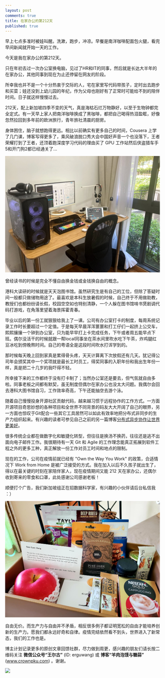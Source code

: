 ```yaml
---
layout: post
comments: true
title: 在家办公的第212天
published: true
---
```


早上七点多准时被娃叫醒。洗漱，跑步，冲凉。早餐是南洋咖啡配面包火腿，看完早间新闻就开始一天的工作。

今天是我在家办公的第212天。

只在年初去过一次办公室换电脑，见过了HR和IT的同事，然后就是长达大半年的在家办公，其他同事到现在为止还停留在网友的阶段。

所幸我也并不是一个十分热衷于交际的人，宅在家里写代码带孩子，定时出去跑步和买菜；娃还没到上幼儿园的年纪，作为父母也刚好有了正常时可能给不到的陪伴时间。日子就这样慢慢过去。

212天，配上新加坡四季不变的天气，真是海枯石烂万物静好，以至于生物钟都完全定式。有一天早上家人把南洋咖啡换成了黑咖啡，都把自己喝得热泪盈眶，好像忽然拉回到多年前的欧洲旅行，青年旅社清晨的厨房。

身体困住，脑子就想跑得更远。相比以前确实有更多自己的时间，Cousera 上学了几门课，博客写得更多了，乘风破浪脱口秀大会中国好声音一个也没落下，王者荣耀打到了王者，还顶着跑深度学习代码的理由买了 GPU 工作站然后侠盗猎车手5和开门狗2都已经通关了...

![](/images/202008/4.jpg)

曾经读书的时候是完全不懂自由换金钱或金钱换自由的概念。

港科大读研的时候就是天天泡图书馆。虽然研究生是有自己的工位，但除了答疑时间一般都只做储物用途了。最喜欢是本科生放暑假的时候，自己终于不用做助教，教授们也都纷纷请长假，校园空空如也特别清静，一个人躲在图书馆啃书煲剧调代码打游戏，在角落里望着海景挥霍青春。

毕业以后的第一份工就狠狠给我上了一课。公司有办公室打卡的制度，每周系统记录工作时长要超过一个定值。于是每天早晨浑浑噩噩和打工仔们一起挤上公交车，熙熙攘攘一个钟到办公室，只为能早早打上卡完成任务，下午或者周五能早点下班。偶尔没活干的时候就跟一帮local同事坐在茶水间里吹水吃下午茶，炸鸡腿红豆冰吃到傍晚熬时间。自己的粤语全是这段时间吹水打诨学到的。

那时候每天晚上回到家真是累得骨头疼，天天计算离下次放假还有几天。犹记得公司年会颁奖其中一个奖项就是最长工时员工，得奖同事的入职年份和我出生年份一样，真是把二十几岁的我吓得不轻。

所幸接下来的工作都终于没有打卡制了；当然办公室还是要去，但气氛就自由多啦。同事老板之间都有默契，虽无制度但偶尔在家办公也没太大问题。我偶尔会回去港科大图书馆自习，工作效率奇高，下午还能抽空去游个泳。

随着自己慢慢投身开源社区贡献代码，越来越习惯于远程协作的工作方式。一方面开源项目奇思妙想的各种项目和全世界不同背景的码友大大开阔了自己的眼界，另一方面也惊叹于Git配合一些其它工具居然可以如此有效率地把分布式非同步的生产力组织起来。有兴趣的读者可参见自己之前的另一篇博客[分布式异步协作让世界更美好](http://www.crownpku.com/2017/11/28/%E5%88%86%E5%B8%83%E5%BC%8F%E5%BC%82%E6%AD%A5%E5%8D%8F%E4%BD%9C%E8%AE%A9%E4%B8%96%E7%95%8C%E6%9B%B4%E7%BE%8E%E5%A5%BD.html)。

很多传统企业都在做数字化和敏捷化转型，但往往是换汤不换药，往往还是逃不出面向电子邮件工作。我很期待有一天 Git 和 Agile 的工作理念能真正拓展到软件工程之外的更多工种，真正解放一份工作对员工时间和地点的限制。

现在的工作，公司在疫情前就已经有 "Own the Way You Work" 的政策，合适情况下 Work from Home 是被广泛接受的方式。我在加入以后不久孩子就出生了，得以在最关键的时刻在家陪伴家人，现在疫情期间又能 212 天在家办公，还偶尔收到寄来的零食和口罩，此处感谢公司感谢老板！

顺便打个广告，我们新加坡组正在招数据科学家，有兴趣的小伙伴请后台私信我 ：）

![](/images/202008/5.jpg)

自由无价。而生产力与自由并不矛盾，相反很多例子都证明宽松的自由才能培养创新的生产力。愿我们都永远好奇和自律。疫情完结依然看不到头，世界进入了新常态，我们的工作也是。

博主计划记录更多的原创文章回馈社群，尽力做到周更，感兴趣的朋友们请长按二维码关注 **微信公众号“王尔古”** (ID: erguwang) 或 **博客“羊肉泡馍与糖蒜”** (www.crownpku.com) 。谢谢。

![](/images/dashang/gongzhonghao.jpg)